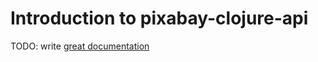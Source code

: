 # Introduction to pixabay-clojure-api

TODO: write [great documentation](http://jacobian.org/writing/what-to-write/)
